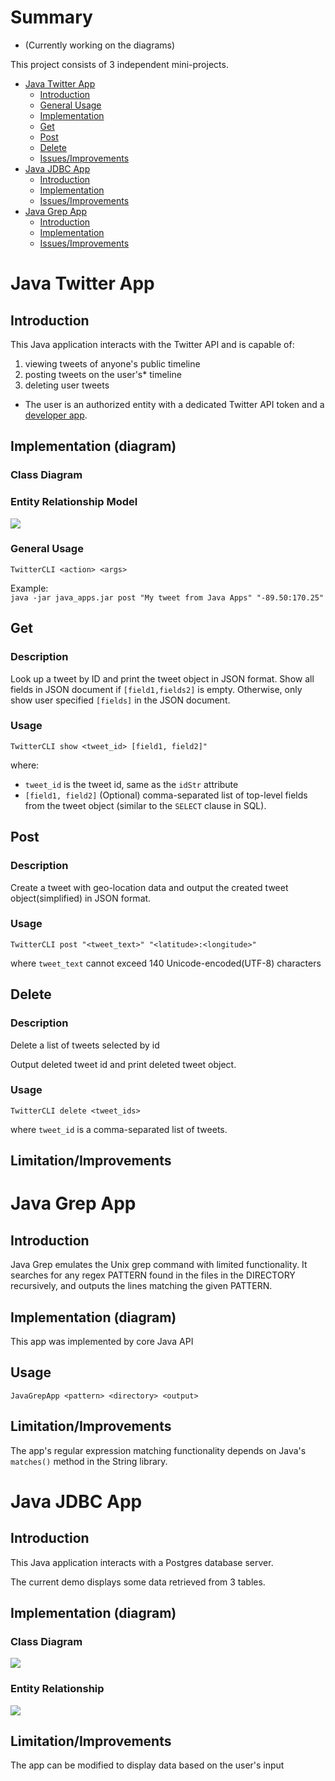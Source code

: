 # Summary
* (Currently working on the diagrams)

This project consists of 3 independent mini-projects.
- [Java Twitter App](#java-twitter-app)
    - [Introduction](#intro-1)
    - [General Usage](#general-usage)
    - [Implementation](#impl-1)
    - [Get](#get)
    - [Post](#post)
    - [Delete](#delete)
    - [Issues/Improvements](#improv-1)
- [Java JDBC App](#java-jdbc-app)
    - [Introduction](#intro-2)
    - [Implementation](#impl-2)
    - [Issues/Improvements](#improv-2)
- [Java Grep App](#java-grep-app)
    - [Introduction](#intro-3)
    - [Implementation](#impl-3)
    - [Issues/Improvements](#improv-3)

# Java Twitter App
<a name="intro-1"></a>
## Introduction
This Java application interacts with the Twitter API and is capable of:
 1. viewing tweets of anyone's public timeline
 2. posting tweets on the user's* timeline 
 3. deleting user tweets
 
 * The user is an authorized entity with a dedicated Twitter API token and a [developer app](https://developer.twitter.com/). 

<a name="impl-1"></a>
## Implementation (diagram)
### Class Diagram

### Entity Relationship Model
![](asset/TwitterAppArchitectureR2.png)

### General Usage
`TwitterCLI <action> <args>` 

Example:<br>
`java -jar java_apps.jar post "My tweet from Java Apps" "-89.50:170.25"`
## Get
### Description
Look up a tweet by ID and print the
tweet object in JSON format. Show all fields in
JSON document if `[field1,fields2]` is empty.
Otherwise, only show user specified `[fields]` in the
JSON document.
### Usage
`TwitterCLI show <tweet_id> [field1, field2]"`

where:
 * `tweet_id` is the tweet id, same as the `idStr` attribute
 * `[field1, field2]` (Optional) comma-separated list of top-level fields from the tweet object (similar to the `SELECT` clause in SQL).

## Post
### Description
Create a tweet with geo-location data and output the created tweet object(simplified)
in JSON format.
### Usage
`TwitterCLI post "<tweet_text>" "<latitude>:<longitude>"`

where `tweet_text` cannot exceed 140 Unicode-encoded(UTF-8) characters

## Delete
### Description
Delete a list of tweets selected by id

Output deleted tweet id and print deleted tweet object.
### Usage
`TwitterCLI delete <tweet_ids>`

where `tweet_id` is a comma-separated list of tweets.

<a name="improv-1"></a>
## Limitation/Improvements

# Java Grep App
<a name="intro-3"></a>
## Introduction
Java Grep emulates the Unix grep command with limited functionality.
It searches for any regex PATTERN found in the files in the DIRECTORY recursively, and outputs the lines matching the given PATTERN. 

<a name="impl-3"></a>
## Implementation (diagram)
This app was implemented by core Java API
<a name="usage-3"></a>
## Usage
`JavaGrepApp <pattern> <directory> <output>`
<a name="improv-3"></a>
## Limitation/Improvements
The app's regular expression matching functionality depends on Java's `matches()` method in the String library.

# Java JDBC App
<a name="intro-2"></a>
## Introduction
This Java application interacts with a Postgres database server. 

The current demo displays some data retrieved from 3 tables. 

<a name="impl-2"></a>
## Implementation (diagram)
### Class Diagram
![](asset/JDBCApp.png)
### Entity Relationship
![](asset/JDBC_ER.png)

<a name="improv-2"></a>
## Limitation/Improvements
The app can be modified to display data based on the user's input
